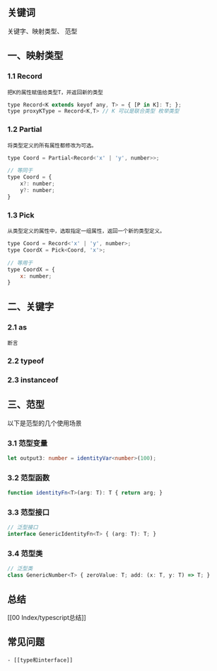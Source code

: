 ## 关键词


关键字、映射类型、 范型


## 一、映射类型


 ### 1.1 Record

	把K的属性赋值给类型T，并返回新的类型

```js
type Record<K extends keyof any, T> = { [P in K]: T; };
type proxyKType = Record<K,T> // K 可以是联合类型 枚举类型 
```

### 1.2 Partial

	将类型定义的所有属性都修改为可选。

```js
type Coord = Partial<Record<'x' | 'y', number>>;

// 等同于
type Coord = {
	x?: number;
	y?: number;
}
```

### 1.3 Pick

	从类型定义的属性中，选取指定一组属性，返回一个新的类型定义。

```js
type Coord = Record<'x' | 'y', number>;
type CoordX = Pick<Coord, 'x'>;

// 等用于
type CoordX = {
	x: number;
}
```


## 二、关键字


### 2.1 as

	断言

### 2.2 typeof

### 2.3 instanceof



## 三、范型


以下是范型的几个使用场景

### 3.1 范型变量

```ts
let output3: number = identityVar<number>(100);
```

### 3.2 范型函数

```ts
function identityFn<T>(arg: T): T { return arg; }
```

### 3.3 范型接口

```ts
// 泛型接口 
interface GenericIdentityFn<T> { (arg: T): T; }
```

### 3.4 范型类

```ts
// 泛型类 
class GenericNumber<T> { zeroValue: T; add: (x: T, y: T) => T; }
```

## 总结

[[00 Index/typescript总结]]


## 常见问题


	- [[type和interface]]